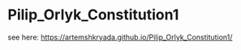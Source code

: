 # Pilip_Orlyk_Constitution1
 see here:
  https://artemshkryada.github.io/Pilip_Orlyk_Constitution1/

